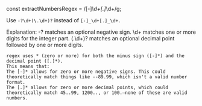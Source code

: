 const extractNumbersRegex = /[-]_\d+[.]_\d+/g;

Use
`-?\d+(\.\d+)?` instead of `[-]_\d+[.]_\d+.`

Explanation:
-? matches an optional negative sign.
\d+ matches one or more digits for the integer part.
(\.\d+)? matches an optional decimal point followed by one or more digits.

```
regex uses * (zero or more) for both the minus sign ([-]*) and the decimal point ([.]*).
This means that:
The [-]* allows for zero or more negative signs. This could theoretically match things like --89.99, which isn't a valid number format.
The [.]* allows for zero or more decimal points, which could theoretically match 45..99, 1200.., or 100.—none of these are valid numbers.
```
